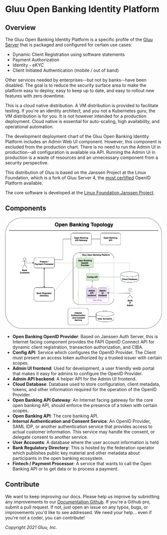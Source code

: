 # Gluu Open Banking Identity Platform

## Overview

The Gluu Open Banking Identity Platform is a specific profile of the
[Gluu Server](https://gluu.org/docs/gluu-server) that is packaged and configured
for certain use cases:
* Dynamic Client Registration using software statements
* Payment Authorization
* Identity - eKYC
* Client Initiated Authentication (mobile / out of band)

Other services needed by enterprises--but not by banks--have been disabled. The
goal is to reduce the security surface area to make the platform easy to deploy,
easy to keep up to date, and easy to rollout new features with zero downtime.

This is a cloud native distribution. A VM distribution is provided to facilitate
testing. If you're an identity architect, and you not a Kubernetes guru, the VM
distribution is for you. It is not however intended for a production deployment.
Cloud native is essential for auto-scaling, high availability, and operational
automation.

The development deployment chart of the Gluu Open Banking Identity Platform
includes an Admin Web UI component. However, this component is excluded from the
production chart. There is no need to run the Admin UI in production--all
configuration is available via API. Running the Admin Ui in production is a
waste of resources and an unnecessary component from a security perspective.

This distribution of Gluu is based on the Janssen Project at the Linux
Foundation, which is a fork of Gluu Server 4, the [most
certified](https://openid.net/certification) OpenID Platform available.

The core software is developed at the [Linux Foundation Janssen Project](https://jans.io).


## Components

![component topology](./img/open-banking-topology.png)

* **Open Banking OpenID Provider**: Based on Janssen Auth Server, this is
 Internet facing component provides the FAPI OpenID Connect API for dynamic
 client registration, transaction authorization, and CIBA.
* **Config API**: Service which configures the OpenID Provider. The Client
 must present an access token authorized by a trusted issuer with certain scopes.
* **Admin UI frontend**: Used for development, a user friendly web portal
 that makes it easy for admins to configure the OpenID Provider.
* **Admin API backend**: A helper API for the Admin UI frontend.  
* **Cloud Database**: Database used to store configuration, client metadata,
 tokens, and other information required for the operation of the OpenID Provider.
* **Open Banking API Gateway**: An Internet facing gateway for the core open
 banking API, should enforce the presence of a token with certain scopes.
* **Open Banking API**: The core banking API.
* **Internal Authentication and Consent Service**: An OpenID Provider, SAML IDP,
 or another authentication service that provides access to actual customer
 information. This service may handle the consent, or delegate consent to
 another service.
* **User Accounts**: A database where the user account information is held
* **Bank Regulatory Directory**: This is hosted by the federation operator which
 publishes public key material and other metadata about participants in the open
 banking ecosystem.
* **Fintech / Payment Processor**: A service that wants to call the Open
 Banking API or to get data or to process a payment.  

## Contribute
We want to keep improving our docs. Please help us improve by submitting any
improvements to our [Documentation Github](https://github.com/GluuFederation/docs-open-banking-prod).
If you're a Github pro, submit a pull request. If not, just open an issue on any
typos, bugs, or improvements you'd like to see addressed. We need your help...
even if you're not a coder, you can contribute!


_Copyright 2021 Gluu, Inc._
